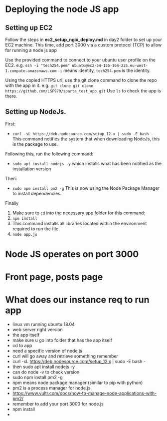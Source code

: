 # Deploying the node JS app


## Setting up EC2

Follow the steps in **ec2_setup_ngix_deploy.md** in day2 folder to set up your EC2 machine.
This time, add port 3000 via a custom protocol (TCP) to allow for running a node js app

Use the provided command to connect to your ubuntu user profile on the EC2.
e.g. `ssh -i "tech254.pem" ubuntu@ec2-54-155-164-225.eu-west-1.compute.amazonaws.com`
`-i` means identity, `tech254.pem` is the identity.

Using the copied HTTPS url, use the git clone command to clone the repo with the app in it.
e.g. `git clone git clone https://github.com/LSF970/sparta_test_app.git`
Use `ls` to check the app is there.

## Setting up NodeJs.

First:
- `curl -sL https://deb.nodesource.com/setup_12.x | sudo -E bash -`
This command notifies the system that when downloading NodeJs, this is the package to use.

Following this, run the following command:
- `sudo apt install nodejs -y`
which installs what has been notified as the installation version

Then:
- `sudo npm install pm2 -g`
This is now using the Node Package Manager to install dependencies.


Finally
   1. Make sure to `cd` into the necessary app folder for this command:
   2. `npm install`
   3. This command installs all libraries located within the environment required to run the file. 
   4. `node app.js`




# Node JS operates on port 3000


# Front page, posts page
# What does our instance req to run app
- linux vm running ubuntu 18.04 
- web server right version
- the app itself
- make sure u go into folder that has the app itself 
- cd to app
- need a specific version of node.js
- curl will go away and retrieve something remember
- curl -sL https://deb.nodesource.com/setup_12.x | sudo -E bash -
- then sudo apt install nodejs -y
- can do node -v to check version
- sudo npm install pm2 -g
- npm means node package manager (similar to pip with python)
- pm2 is a process manager for node.js
- https://www.vultr.com/docs/how-to-manage-node-applications-with-pm2/
- remember to add your port 3000 for node.js
- npm install
- 